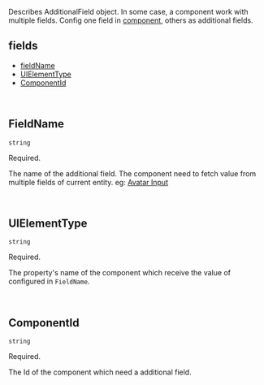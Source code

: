 Describes AdditionalField object. In some case, a component work with multiple fields. Config one field in [component](/References/UI/Single-Row/Form/Component), others as additional fields.
## fields
- [fieldName](#fieldName)
- [UIElementType](#UIElementType)
- [ComponentId](#ComponentId)

<br/>

## FieldName
`string`

Required.

The name of the additional field. The component need to fetch value from multiple fields of current entity. eg: [Avatar Input](#avatarInput)

<br/>

## UIElementType
`string`

Required.

The property's name of the component which receive the value of configured in `FieldName`.

<br/>

## ComponentId
`string`

Required.

The Id of the component which need a additional field.